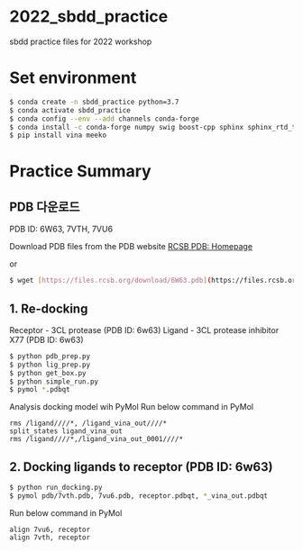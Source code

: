 # 2022_sbdd_practice
sbdd practice files for 2022 workshop


# Set environment

```bash
$ conda create -n sbdd_practice python=3.7
$ conda activate sbdd_practice
$ conda config --env --add channels conda-forge
$ conda install -c conda-forge numpy swig boost-cpp sphinx sphinx_rtd_theme scipy rdkit openmm openbabel pdbfixer pymol-open-source
$ pip install vina meeko
```

# Practice Summary 

## PDB 다운로드
PDB ID: 6W63, 7VTH, 7VU6

Download PDB files from the PDB website
[RCSB PDB: Homepage](https://www.rcsb.org/)

or 

```bash
$ wget [https://files.rcsb.org/download/6W63.pdb](https://files.rcsb.org/download/6W63.pdb)
```

## 1. Re-docking 
Receptor - 3CL protease (PDB ID: 6w63)
Ligand - 3CL protease inhibitor X77 (PDB ID: 6w63)

```bash
$ python pdb_prep.py
$ python lig_prep.py
$ python get_box.py
$ python simple_run.py
$ pymol *.pdbqt
```

Analysis docking model wih PyMol
Run below command in PyMol
```
rms /ligand////*, /ligand_vina_out////*
split_states ligand_vina_out
rms /ligand////*,/ligand_vina_out_0001////*
```

## 2. Docking ligands to receptor (PDB ID: 6w63)

```bash
$ python run_docking.py
$ pymol pdb/7vth.pdb, 7vu6.pdb, receptor.pdbqt, *_vina_out.pdbqt
```

Run below command in PyMol
```
align 7vu6, receptor
align 7vth, receptor
```

